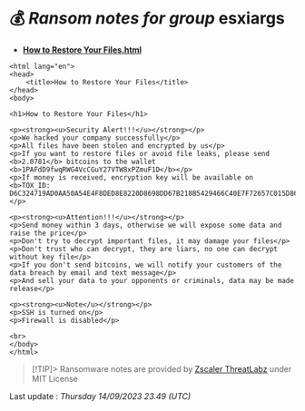 # 💰 _Ransom notes for group_ esxiargs
* **[How to Restore Your Files.html](https://ransomware.live/ransomware_notes/esxiargs/How%20to%20Restore%20Your%20Files.html)**

```
<html lang="en">
<head>
    <title>How to Restore Your Files</title>
</head>
<body>

<h1>How to Restore Your Files</h1>

<p><strong><u>Security Alert!!!</u></strong></p>
<p>We hacked your company successfully</p>
<p>All files have been stolen and encrypted by us</p>
<p>If you want to restore files or avoid file leaks, please send <b>2.0781</b> bitcoins to the wallet <b>1PAFdD9fwqRWG4VcCGuY27VTW8xPZmuF1D</b></p>
<p>If money is received, encryption key will be available on <b>TOX_ID: D6C324719AD0AA50A54E4F8DED8E8220D8698DD67B218B5429466C40E7F72657C015D86C7E4A</b></p>

<p><strong><u>Attention!!!</u></strong></p>
<p>Send money within 3 days, otherwise we will expose some data and raise the price</p>
<p>Don't try to decrypt important files, it may damage your files</p>
<p>Don't trust who can decrypt, they are liars, no one can decrypt without key file</p>
<p>If you don't send bitcoins, we will notify your customers of the data breach by email and text message</p>
<p>And sell your data to your opponents or criminals, data may be made release</p>

<p><strong><u>Note</u></strong></p>
<p>SSH is turned on</p>
<p>Firewall is disabled</p>

<br>
</body>
</html>

```


> [!TIP]> Ransomware notes are provided by [Zscaler ThreatLabz](https://github.com/threatlabz/ransomware_notes) under MIT License
> 




Last update : _Thursday 14/09/2023 23.49 (UTC)_

